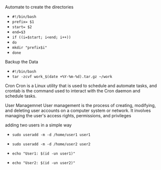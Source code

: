 
Automate to create the directories

- ``` #!/bin/bash ```
- ``` prefix= $1 ```
- ``` start= $2 ```
- ``` end=$3 ```
- ``` if ((i=$start; i<end; i++)) ```
- ``` do ```
- ```mkdir "prefix$i" ```
- ``` done ```


Backup the Data
- ```#!/bin/bash```
- ```tar -zcvf work_$(date +%Y-%m-%d).tar.gz ~/work```

Cron 
Cron is a Linux utility that is used to schedule and automate tasks, and crontab is the command used to interact with the Cron daemon and schedule tasks.

User Managemnet
User management is the process of creating, modifying, and deleting user accounts on a computer system or network. It involves managing the user's access rights, permissions, and privileges


adding two users in a simple way

- ```sudo useradd -m -d /home/user1 user1```
- ```sudo useradd -m -d /home/user2 user2```

- ```echo "User1: $(id -un user1)" ```
- ```echo "User2: $(id -un user2)" ```
